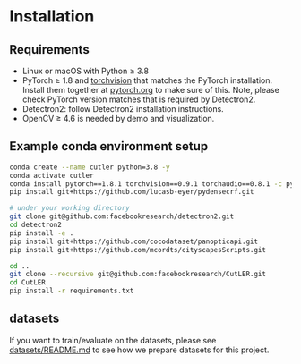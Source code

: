 
# Installation

## Requirements
- Linux or macOS with Python ≥ 3.8
- PyTorch ≥ 1.8 and [torchvision](https://github.com/pytorch/vision/) that matches the PyTorch installation.
  Install them together at [pytorch.org](https://pytorch.org) to make sure of this.
  Note, please check PyTorch version matches that is required by Detectron2.
- Detectron2: follow Detectron2 installation instructions.
- OpenCV ≥ 4.6 is needed by demo and visualization.

## Example conda environment setup

```bash
conda create --name cutler python=3.8 -y
conda activate cutler
conda install pytorch==1.8.1 torchvision==0.9.1 torchaudio==0.8.1 -c pytorch
pip install git+https://github.com/lucasb-eyer/pydensecrf.git

# under your working directory
git clone git@github.com:facebookresearch/detectron2.git
cd detectron2
pip install -e .
pip install git+https://github.com/cocodataset/panopticapi.git
pip install git+https://github.com/mcordts/cityscapesScripts.git

cd ..
git clone --recursive git@github.com:facebookresearch/CutLER.git
cd CutLER
pip install -r requirements.txt
```

## datasets
If you want to train/evaluate on the datasets, please see [datasets/README.md](datasets/README.md) to see how we prepare datasets for this project.
